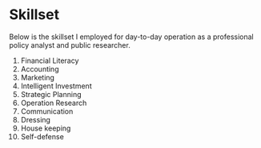 # Skillset
Below is the skillset I employed for day-to-day operation as a professional policy analyst and public researcher.

1. Financial Literacy
2. Accounting
3. Marketing
4. Intelligent Investment
5. Strategic Planning
6. Operation Research
7. Communication
8. Dressing
9. House keeping
10. Self-defense
